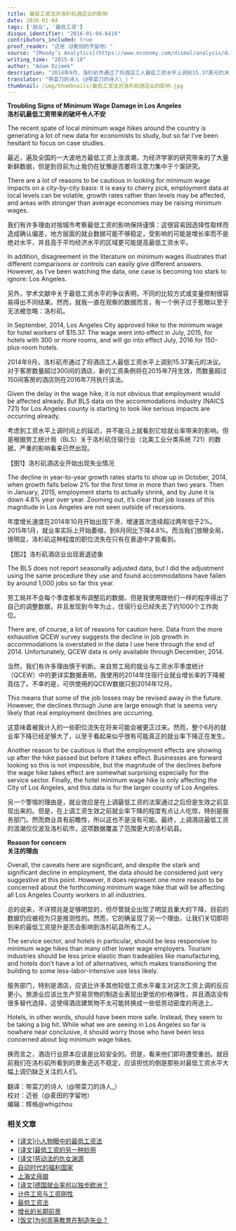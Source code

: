 ```yaml
---
title: 最低工资法对洛杉矶酒店业的影响
date: 2016-01-04
tags: ['就业', '最低工资']
disqus_identifier: "2016-01-04-6416"
contributors_included: true
proof_reader: "迈爸（@麦田的字留地）"
source: "[Moody’s Analytics](https://www.economy.com/dismal/analysis/datapoints/256050/Troubling-Signs-of-Minimum-Wage-Damage-in-Los-Angeles/)"
writing_time: "2015-8-18"
author: "Adam Ozimek"
description: "2014年9月，洛杉矶市通过了将酒店工人最低工资水平上调到15.37美元的决议。对客房数超过300间的酒店，新工资条例在2015年7月生效，客房数超过150间的酒店将于2016年7月执行该法。新条例对就业的影响可以说是立竿见影。"
translator: "带菜刀的诗人（@带菜刀的诗人\_）"
thumbnail: /img/thumbnails/最低工资法对洛杉矶酒店业的影响.jpg
---
```


**Troubling Signs of Minimum Wage Damage in Los Angeles**  
**洛杉矶最低工资带来的破坏令人不安**

The recent spate of local minimum wage hikes around the country is generating a lot of new data for economists to study, but so far I’ve been hesitant to focus on case studies.

最近，遍及全国的一大波地方最低工资上涨浪潮，为经济学家的研究带来的了大量新鲜数据，但是到目前为止我仍在犹豫是否要将注意力集中于个案研究。

There are a lot of reasons to be cautious in looking for minimum wage impacts on a city-by-city basis: it is easy to cherry pick, employment data at local levels can be volatile, growth rates rather than levels may be affected, and areas with stronger than average economies may be raising minimum wages.

我们有许多理由对按城市考察最低工资的影响保持谨慎：这很容易因选择性取样而造成确认偏差，地方层面的就业数据可能不够稳定，受影响的可能是增长率而不是绝对水平，并且高于平均经济水平的区域更可能提高最低工资水平。

In addition, disagreement in the literature on minimum wages illustrates that different comparisons or controls can easily give different answers. However, as I’ve been watching the data, one case is becoming too stark to ignore: Los Angeles.

另外，学术文献中关于最低工资水平的争议表明，不同的比较方式或变量控制很容易得出不同结果。然而，就我一直在观察的数据而言，有一个例子过于惹眼以至于无法被忽略：洛杉矶。

In September, 2014, Los Angeles City approved hike to the minimum wage for hotel workers of $15.37. The wage went into effect in July, 2015, for hotels with 300 or more rooms, and will go into effect July, 2016 for 150-plus-room hotels.

2014年9月，洛杉矶市通过了将酒店工人最低工资水平上调到15.37美元的决议。对于客房数量超过300间的酒店，新的工资条例将在2015年7月生效，而数量超过150间客房的酒店则在2016年7月执行该法。

Given the delay in the wage hike, it is not obvious that employment would be affected already. But BLS data on the accommodations industry (NAICS 721) for Los Angeles county is starting to look like serious impacts are occurring already.

考虑到工资水平上调时间上的延迟，并不能马上就看到它给就业率带来的影响。但是根据劳工统计局（BLS）关于洛杉矶住宿行业（北美工业分类系统 721）的数据，严重的影响看来已然出现。

【图1】洛杉矶酒店业开始出现失业情况

The decline in year-to-year growth rates starts to show up in October, 2014, when growth falls below 2% for the first time in more than two years. Then in January, 2015, employment starts to actually shrink, and by June it is down 4.8% year over year. Zooming out, it’s clear that job losses of this magnitude in Los Angeles are not seen outside of recessions.

年度增长速度在2014年10月开始出现下滑，增速首次连续超过两年低于2%。2015年1月，就业率实际上开始萎缩，到6月同比下降4.8%。而当我们放眼全局，很明显，洛杉矶这种程度的职位流失在只有在衰退中才能看到。

【图2】洛杉矶酒店业出现衰退迹象

The BLS does not report seasonally adjusted data, but I did the adjustment using the same procedure they use and found accommodations have fallen by around 1,000 jobs so far this year.

劳工局并不会每个季度都发布调整后的数据，但是我使用跟他们一样的程序得出了自己的调整数据，并且发现到今年为止，住宿行业已经失去了约1000个工作岗位。

There are, of course, a lot of reasons for caution here. Data from the more exhaustive QCEW survey suggests the decline in job growth in accommodations is overstated in the data I use here through the end of 2014. Unfortunately, QCEW data is only available through December, 2014.

当然，我们有许多理由慎于判断。来自劳工局的就业与工资水平季度统计（QCEW）中的更详实数据表明，我使用的2014年住宿行业就业增长率的下降被高估了。不幸的是，可供使用的QCEW数据只到2014年12月。

This means that some of the job losses may be revised away in the future. However, the declines through June are large enough that is seems very likely that real employment declines are occurring.

这意味着被我计入的一些职位流失在将来可能会被更正过来。然而，整个6月的就业率下降已经足够大了，以至于看起来似乎很有可能真正的就业率下降正在发生。

Another reason to be cautious is that the employment effects are showing up after the hike passed but before it takes effect. Businesses are forward looking so this is not impossible, but the magnitude of the declines before the wage hike takes effect are somewhat surprising especially for the service sector. Finally, the hotel minimum wage hike is only affecting the City of Los Angeles, and this data is for the larger county of Los Angeles.

另一个警惕的理由是，就业效应是在上调最低工资的法案通过之后但是生效之前显现出来的。但是，在上调工资生效之前就业率下降的程度有点让人吃惊，特别是服务部门。然而商业具有前瞻性，所以这也不是没有可能。最终，上调酒店最低工资的浪潮仅仅波及洛杉矶市，这项数据覆盖了范围更大的洛杉矶县。

**Reason for concern**  
**关注的理由**

Overall, the caveats here are significant, and despite the stark and significant decline in employment, the data should be considered just very suggestive at this point. However, it does represent one more reason to be concerned about the forthcoming minimum wage hike that will be affecting all Los Angeles County workers in all industries.

总的说来，不详预兆是足够明显的，但尽管就业出现了明显且重大的下降，目前的数据仍应被视为只是推测性的。然而，它的确呈现了另一个理由，让我们关切即将到来的最低工资提升是否会影响到洛杉矶县所有工人。

The service sector, and hotels in particular, should be less responsive to minimum wage hikes than many other lower wage employers. Tourism industries should be less price elastic than tradeables like manufacturing, and hotels don’t have a lot of alternatives, which makes transitioning the building to some less-labor-intensive use less likely.

服务部门，特别是酒店，应该比许多其他较低工资水平雇主对这次工资上调的反应更小。旅游业应该比生产贸易货物的制造业表现出更低的价格弹性，并且酒店没有很多替代选择，这使得酒店建筑物不太可能转换成一些低劳动密度的用途上。

Hotels, in other words, should have been more safe. Instead, they seem to be taking a big hit. While what we are seeing in Los Angeles so far is nowhere near conclusive, it should worry those who have been less concerned about big minimum wage hikes.

换而言之，酒店行业原本应该是比较安全的。但是，看来他们即将遭受重创。就目前我们在洛杉矶所看到的景象还远不稳定，应该担忧的倒是那些对最低工资水平大幅上调仍缺乏关注的人们。


翻译：带菜刀的诗人（@带菜刀的诗人\_）  
校对：迈爸（@麦田的字留地）  
编辑：辉格@whigzhou


### 相关文章

* [[译文]小人物眼中的最低工资法](https://headsalon.org/archives/7090.html "[译文]小人物眼中的最低工资法")
* [[译文]最低工资的另一种妙用](https://headsalon.org/archives/7549.html "[译文]最低工资的另一种妙用")
* [[译文]劳动法的仇女渊源](https://headsalon.org/archives/7466.html "[译文]劳动法的仇女渊源")
* [自动时代的福利国家](https://headsalon.org/archives/6805.html "自动时代的福利国家")
* [上海丈母娘](https://headsalon.org/archives/7046.html "上海丈母娘")
* [[译文]德国就业率何以独步欧洲？](https://headsalon.org/archives/6027.html "[译文]德国就业率何以独步欧洲？")
* [计件工资与工资刚性](https://headsalon.org/archives/6391.html "计件工资与工资刚性")
* [最低工资法](https://headsalon.org/archives/6374.html "最低工资法")
* [增长的长期前景](https://headsalon.org/archives/6215.html "增长的长期前景")
* [[饭文]为何高等教育在制造失业？](https://headsalon.org/archives/4861.html "[饭文]为何高等教育在制造失业？")
